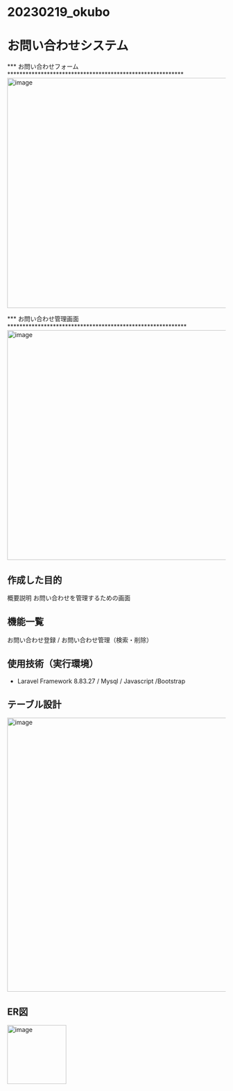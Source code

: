 # 20230219_okubo
# お問い合わせシステム
*** お問い合わせフォーム**********************************************************
<img width="531" alt="image" src="https://user-images.githubusercontent.com/118349010/219933035-1538646c-9c5f-47e7-a0b5-bbf2921e0c83.png">

*** お問い合わせ管理画面***********************************************************
<img width="530" alt="image" src="https://user-images.githubusercontent.com/118349010/219933073-b9e974fc-4ba6-4472-bdbe-3219553e62c4.png">

## 作成した目的
概要説明
お問い合わせを管理するための画面

## 機能一覧
お問い合わせ登録 /
お問い合わせ管理（検索・削除）

## 使用技術（実行環境）
- Laravel Framework 8.83.27 / Mysql / Javascript /Bootstrap

## テーブル設計
<img width="632" alt="image" src="https://user-images.githubusercontent.com/118349010/219934250-812c2b12-3643-472f-82d3-22332bc511d4.png">


## ER図
<img width="136" alt="image" src="https://user-images.githubusercontent.com/118349010/219934446-dbdfbd53-c4c2-4d6a-9457-443f3446502b.png">
